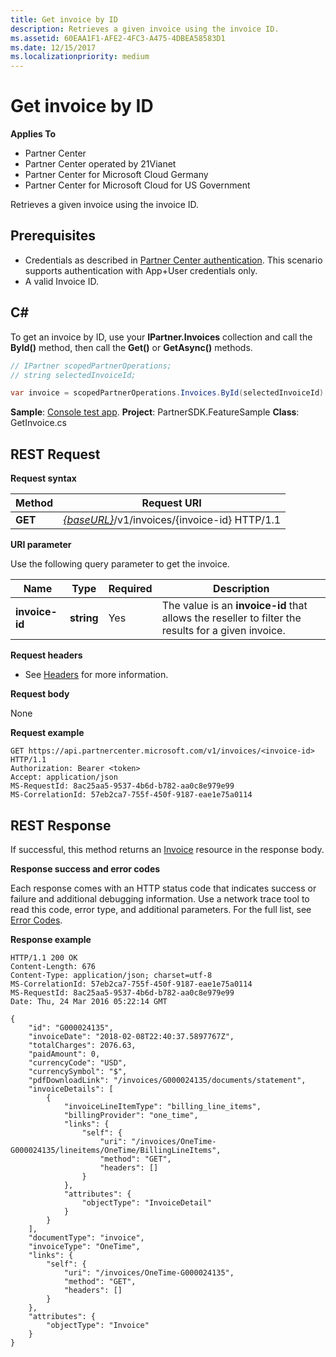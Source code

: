 ```yaml
---
title: Get invoice by ID
description: Retrieves a given invoice using the invoice ID.
ms.assetid: 60EAA1F1-AFE2-4FC3-A475-4DBEA58583D1
ms.date: 12/15/2017
ms.localizationpriority: medium
---
```


# Get invoice by ID

**Applies To**

-   Partner Center
-   Partner Center operated by 21Vianet
-   Partner Center for Microsoft Cloud Germany
-   Partner Center for Microsoft Cloud for US Government

Retrieves a given invoice using the invoice ID.

## <span id="Prerequisites"></span><span id="prerequisites"></span><span id="PREREQUISITES"></span>Prerequisites


-   Credentials as described in [Partner Center authentication](partner-center-authentication.md). This scenario supports authentication with App+User credentials only.
-   A valid Invoice ID.

## <span id="C_"></span><span id="c_"></span>C#


To get an invoice by ID, use your **IPartner.Invoices** collection and call the **ById()** method, then call the **Get()** or **GetAsync()** methods.

``` csharp
// IPartner scopedPartnerOperations;
// string selectedInvoiceId;

var invoice = scopedPartnerOperations.Invoices.ById(selectedInvoiceId).Get();
```

**Sample**: [Console test app](console-test-app.md). **Project**: PartnerSDK.FeatureSample **Class**: GetInvoice.cs

## <span id="Request"></span><span id="request"></span><span id="REQUEST"></span>REST Request

**Request syntax**

| Method  | Request URI                                                                   |
|---------|-------------------------------------------------------------------------------|
| **GET** | [*{baseURL}*](partner-center-rest-urls.md)/v1/invoices/{invoice-id} HTTP/1.1 |

 

**URI parameter**

Use the following query parameter to get the invoice.

| Name           | Type       | Required | Description                                                                                        |
|----------------|------------|----------|----------------------------------------------------------------------------------------------------|
| **invoice-id** | **string** | Yes      | The value is an **invoice-id** that allows the reseller to filter the results for a given invoice. |

 

**Request headers**

-   See [Headers](headers.md) for more information.

**Request body**

None

**Request example**

```http
GET https://api.partnercenter.microsoft.com/v1/invoices/<invoice-id> HTTP/1.1
Authorization: Bearer <token>
Accept: application/json
MS-RequestId: 8ac25aa5-9537-4b6d-b782-aa0c8e979e99
MS-CorrelationId: 57eb2ca7-755f-450f-9187-eae1e75a0114
```

## <span id="Response"></span><span id="response"></span><span id="RESPONSE"></span>REST Response


If successful, this method returns an [Invoice](invoice.md#invoice) resource in the response body.

**Response success and error codes**

Each response comes with an HTTP status code that indicates success or failure and additional debugging information. Use a network trace tool to read this code, error type, and additional parameters. For the full list, see [Error Codes](error-codes.md).

**Response example**

```http
HTTP/1.1 200 OK
Content-Length: 676
Content-Type: application/json; charset=utf-8
MS-CorrelationId: 57eb2ca7-755f-450f-9187-eae1e75a0114
MS-RequestId: 8ac25aa5-9537-4b6d-b782-aa0c8e979e99
Date: Thu, 24 Mar 2016 05:22:14 GMT

{
    "id": "G000024135",
    "invoiceDate": "2018-02-08T22:40:37.5897767Z",
    "totalCharges": 2076.63,
    "paidAmount": 0,
    "currencyCode": "USD",
    "currencySymbol": "$",
    "pdfDownloadLink": "/invoices/G000024135/documents/statement",
    "invoiceDetails": [
        {
            "invoiceLineItemType": "billing_line_items",
            "billingProvider": "one_time",
            "links": {
                "self": {
                    "uri": "/invoices/OneTime-G000024135/lineitems/OneTime/BillingLineItems",
                    "method": "GET",
                    "headers": []
                }
            },
            "attributes": {
                "objectType": "InvoiceDetail"
            }
        }
    ],
    "documentType": "invoice",
    "invoiceType": "OneTime",
    "links": {
        "self": {
            "uri": "/invoices/OneTime-G000024135",
            "method": "GET",
            "headers": []
        }
    },
    "attributes": {
        "objectType": "Invoice"
    }
}
```